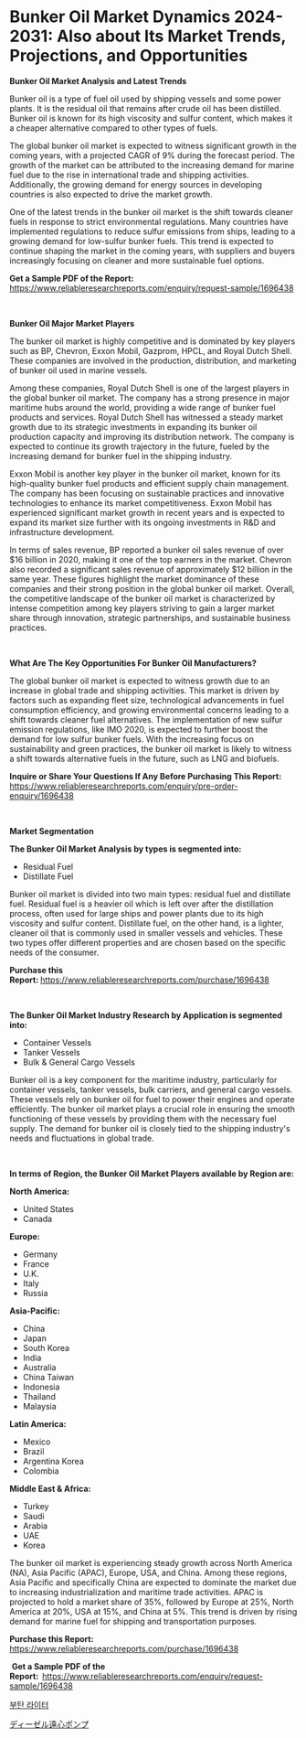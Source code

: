 <p><h1>Bunker Oil Market Dynamics 2024-2031: Also about Its Market Trends, Projections, and Opportunities</h1></p><p><strong>Bunker Oil Market Analysis and Latest Trends</strong></p>
<p><p>Bunker oil is a type of fuel oil used by shipping vessels and some power plants. It is the residual oil that remains after crude oil has been distilled. Bunker oil is known for its high viscosity and sulfur content, which makes it a cheaper alternative compared to other types of fuels.</p><p>The global bunker oil market is expected to witness significant growth in the coming years, with a projected CAGR of 9% during the forecast period. The growth of the market can be attributed to the increasing demand for marine fuel due to the rise in international trade and shipping activities. Additionally, the growing demand for energy sources in developing countries is also expected to drive the market growth.</p><p>One of the latest trends in the bunker oil market is the shift towards cleaner fuels in response to strict environmental regulations. Many countries have implemented regulations to reduce sulfur emissions from ships, leading to a growing demand for low-sulfur bunker fuels. This trend is expected to continue shaping the market in the coming years, with suppliers and buyers increasingly focusing on cleaner and more sustainable fuel options.</p></p>
<p><strong>Get a Sample PDF of the Report:&nbsp;</strong> <a href="https://www.reliableresearchreports.com/enquiry/request-sample/1696438">https://www.reliableresearchreports.com/enquiry/request-sample/1696438</a></p>
<p>&nbsp;</p>
<p><strong>Bunker Oil Major Market Players</strong></p>
<p><p>The bunker oil market is highly competitive and is dominated by key players such as BP, Chevron, Exxon Mobil, Gazprom, HPCL, and Royal Dutch Shell. These companies are involved in the production, distribution, and marketing of bunker oil used in marine vessels.</p><p>Among these companies, Royal Dutch Shell is one of the largest players in the global bunker oil market. The company has a strong presence in major maritime hubs around the world, providing a wide range of bunker fuel products and services. Royal Dutch Shell has witnessed a steady market growth due to its strategic investments in expanding its bunker oil production capacity and improving its distribution network. The company is expected to continue its growth trajectory in the future, fueled by the increasing demand for bunker fuel in the shipping industry.</p><p>Exxon Mobil is another key player in the bunker oil market, known for its high-quality bunker fuel products and efficient supply chain management. The company has been focusing on sustainable practices and innovative technologies to enhance its market competitiveness. Exxon Mobil has experienced significant market growth in recent years and is expected to expand its market size further with its ongoing investments in R&D and infrastructure development.</p><p>In terms of sales revenue, BP reported a bunker oil sales revenue of over $16 billion in 2020, making it one of the top earners in the market. Chevron also recorded a significant sales revenue of approximately $12 billion in the same year. These figures highlight the market dominance of these companies and their strong position in the global bunker oil market. Overall, the competitive landscape of the bunker oil market is characterized by intense competition among key players striving to gain a larger market share through innovation, strategic partnerships, and sustainable business practices.</p></p>
<p>&nbsp;</p>
<p><strong>What Are The Key Opportunities For Bunker Oil Manufacturers?</strong></p>
<p><p>The global bunker oil market is expected to witness growth due to an increase in global trade and shipping activities. This market is driven by factors such as expanding fleet size, technological advancements in fuel consumption efficiency, and growing environmental concerns leading to a shift towards cleaner fuel alternatives. The implementation of new sulfur emission regulations, like IMO 2020, is expected to further boost the demand for low sulfur bunker fuels. With the increasing focus on sustainability and green practices, the bunker oil market is likely to witness a shift towards alternative fuels in the future, such as LNG and biofuels.</p></p>
<p><strong>Inquire or Share Your Questions If Any Before Purchasing This Report:</strong> <a href="https://www.reliableresearchreports.com/enquiry/pre-order-enquiry/1696438">https://www.reliableresearchreports.com/enquiry/pre-order-enquiry/1696438</a></p>
<p>&nbsp;</p>
<p><strong>Market Segmentation</strong></p>
<p><strong>The Bunker Oil Market Analysis by types is segmented into:</strong></p>
<p><ul><li>Residual Fuel</li><li>Distillate Fuel</li></ul></p>
<p><p>Bunker oil market is divided into two main types: residual fuel and distillate fuel. Residual fuel is a heavier oil which is left over after the distillation process, often used for large ships and power plants due to its high viscosity and sulfur content. Distillate fuel, on the other hand, is a lighter, cleaner oil that is commonly used in smaller vessels and vehicles. These two types offer different properties and are chosen based on the specific needs of the consumer.</p></p>
<p><strong>Purchase this Report:&nbsp;</strong><a href="https://www.reliableresearchreports.com/purchase/1696438">https://www.reliableresearchreports.com/purchase/1696438</a></p>
<p>&nbsp;</p>
<p><strong>The Bunker Oil Market Industry Research by Application is segmented into:</strong></p>
<p><ul><li>Container Vessels</li><li>Tanker Vessels</li><li>Bulk & General Cargo Vessels</li></ul></p>
<p><p>Bunker oil is a key component for the maritime industry, particularly for container vessels, tanker vessels, bulk carriers, and general cargo vessels. These vessels rely on bunker oil for fuel to power their engines and operate efficiently. The bunker oil market plays a crucial role in ensuring the smooth functioning of these vessels by providing them with the necessary fuel supply. The demand for bunker oil is closely tied to the shipping industry's needs and fluctuations in global trade.</p></p>
<p>&nbsp;</p>
<p><strong>In terms of Region, the Bunker Oil Market Players available by Region are:</strong></p>
<p>
    <p> <strong> North America: </strong>
        <ul>
            <li>United States</li>
            <li>Canada</li>
        </ul>
        </p> 
    <p> <strong> Europe: </strong>
        <ul>
            <li>Germany</li>
            <li>France</li>
            <li>U.K.</li>
            <li>Italy</li>
            <li>Russia</li>
        </ul>
        </p> 
    <p> <strong> Asia-Pacific: </strong>
        <ul>
            <li>China</li>
            <li>Japan</li>
            <li>South Korea</li>
            <li>India</li>
            <li>Australia</li>
            <li>China Taiwan</li>
            <li>Indonesia</li>
            <li>Thailand</li>
            <li>Malaysia</li>
        </ul>
        </p> 
    <p> <strong> Latin America: </strong>
        <ul>
            <li>Mexico</li>
            <li>Brazil</li>
            <li>Argentina Korea</li>
            <li>Colombia</li>
        </ul>
        </p> 
    <p> <strong> Middle East & Africa: </strong>
        <ul>
            <li>Turkey</li>
            <li>Saudi</li>
            <li>Arabia</li>
            <li>UAE</li>
            <li>Korea</li>
        </ul>
    </p>
    </p>
<p><p>The bunker oil market is experiencing steady growth across North America (NA), Asia Pacific (APAC), Europe, USA, and China. Among these regions, Asia Pacific and specifically China are expected to dominate the market due to increasing industrialization and maritime trade activities. APAC is projected to hold a market share of 35%, followed by Europe at 25%, North America at 20%, USA at 15%, and China at 5%. This trend is driven by rising demand for marine fuel for shipping and transportation purposes.</p></p>
<p><strong>Purchase this Report: </strong><a href="https://www.reliableresearchreports.com/purchase/1696438">https://www.reliableresearchreports.com/purchase/1696438</a></p>
<p>&nbsp;<strong>Get a Sample PDF of the Report:&nbsp;&nbsp;</strong><a href="https://www.reliableresearchreports.com/enquiry/request-sample/1696438">https://www.reliableresearchreports.com/enquiry/request-sample/1696438</a></p>
<p><strong></strong></p>
<p><p><a href="https://github.com/plelbej847484502/Market-Research-Report-List-1/blob/main/994699615197.md">부탄 라이터</a></p><p><a href="https://github.com/oafhukehf4709715/Market-Research-Report-List-1/blob/main/535077816319.md">ディーゼル遠心ポンプ</a></p></p>